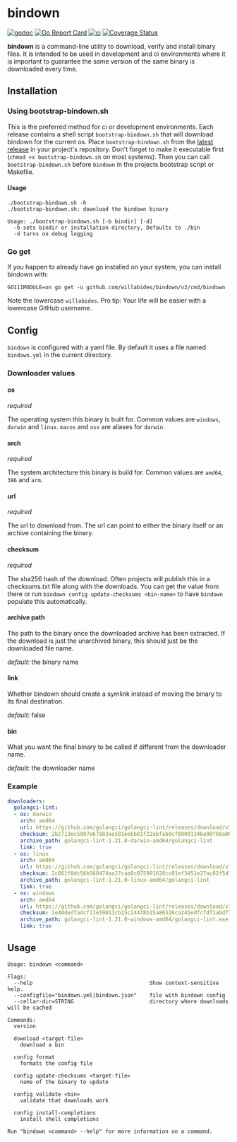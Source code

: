 # bindown

[![godoc](https://godoc.org/github.com/WillAbides/bindown?status.svg)](https://pkg.go.dev/github.com/willabides/bindown/v2)
[![Go Report Card](https://goreportcard.com/badge/github.com/WillAbides/bindown)](https://goreportcard.com/report/github.com/WillAbides/bindown)
[![ci](https://github.com/WillAbides/bindown/workflows/ci/badge.svg)](https://github.com/WillAbides/bindown/actions?query=workflow%3Aci+branch%3Amaster+event%3Apush)
[![Coverage Status](https://coveralls.io/repos/github/WillAbides/bindown/badge.svg?branch)](https://coveralls.io/github/WillAbides/bindown)

**bindown** is a command-line utility to download, verify and install binary files. It is intended to be used in
development and ci environments where it is important to guarantee the same version of the same binary is downloaded
every time.

## Installation

### Using bootstrap-bindown.sh

This is the preferred method for ci or development environments. Each release
contains a shell script `bootstrap-bindown.sh` that will download bindown for
the current os. Place `bootstrap-bindown.sh` from the
[latest release](https://github.com/WillAbides/bindown/releases/latest) in your
project's repository. Don't forget to make it executable first (`chmod +x
bootstrap-bindown.sh` on most systems). Then you can call `bootstrap-bindown.sh`
before `bindown` in the projects bootstrap script or Makefile.

#### Usage
```
./bootstrap-bindown.sh -h
./bootstrap-bindown.sh: download the bindown binary

Usage: ./bootstrap-bindown.sh [-b bindir] [-d]
  -b sets bindir or installation directory, Defaults to ./bin
  -d turns on debug logging
```

### Go get

If you happen to already have go installed on your system, you can install
bindown with:

```
GO111MODULE=on go get -u github.com/willabides/bindown/v2/cmd/bindown 
```

Note the lowercase `willabides`. Pro tip: Your life will be easier with a
lowercase GitHub username.

## Config

`bindown` is configured with a yaml file. By default it uses a file named
`bindown.yml` in the current directory.

### Downloader values

#### os 
_required_

The operating system this binary is built for. Common values are `windows`, `darwin` and `linux`. `macos` and `osx` are
aliases for `darwin`.

#### arch
_required_

The system architecture this binary is build for. Common values are `amd64`, `386` and `arm`.

#### url
_required_

The url to download from. The url can point to either the binary itself or an archive containing the binary.

#### checksum
_required_

The sha256 hash of the download. Often projects will publish this in a checksums.txt file along with the downloads. You
can get the value from there or run `bindown config update-checksums <bin-name>` to have `bindown` populate this
automatically.

#### archive path

The path to the binary once the downloaded archive has been extracted. If the download is just the unarchived binary,
this should just be the downloaded file name.

_default_: the binary name

#### link

Whether bindown should create a symlink instead of moving the binary to its final destination.

_default_: false

#### bin

What you want the final binary to be called if different from the downloader name.

_default_: the downloader name

### Example

```yaml
downloaders:
  golangci-lint:
  - os: darwin
    arch: amd64
    url: https://github.com/golangci/golangci-lint/releases/download/v1.21.0/golangci-lint-1.21.0-darwin-amd64.tar.gz
    checksum: 2b2713ec5007e67883aa501eebb81f22abfab0cf0909134ba90f60a066db3760
    archive_path: golangci-lint-1.21.0-darwin-amd64/golangci-lint
    link: true
  - os: linux
    arch: amd64
    url: https://github.com/golangci/golangci-lint/releases/download/v1.21.0/golangci-lint-1.21.0-linux-amd64.tar.gz
    checksum: 2c861f8dc56b560474aa27cab0c075991628cc01af3451e27ac82f5d10d5106b
    archive_path: golangci-lint-1.21.0-linux-amd64/golangci-lint
    link: true
  - os: windows
    arch: amd64
    url: https://github.com/golangci/golangci-lint/releases/download/v1.21.0/golangci-lint-1.21.0-windows-amd64.zip
    checksum: 2e40ded7adcf11e59013cb15c24438b15a86526ca241edfcfdf1abd73a5280a8
    archive_path: golangci-lint-1.21.0-windows-amd64/golangci-lint.exe
    link: true
```


## Usage

```
Usage: bindown <command>

Flags:
  --help                                     Show context-sensitive help.
  --configfile="bindown.yml|bindown.json"    file with bindown config
  --cellar-dir=STRING                        directory where downloads will be cached

Commands:
  version

  download <target-file>
    download a bin

  config format
    formats the config file

  config update-checksums <target-file>
    name of the binary to update

  config validate <bin>
    validate that downloads work

  config install-completions
    install shell completions

Run "bindown <command> --help" for more information on a command.
```
